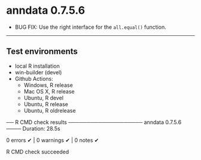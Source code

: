 # anndata 0.7.5.6

* BUG FIX: Use the right interface for the `all.equal()` function.

--------------------------------------------------------------------------

## Test environments
* local R installation
* win-builder (devel)
* Github Actions: 
  - Windows, R release
  - Mac OS X, R release
  - Ubuntu, R devel
  - Ubuntu, R release
  - Ubuntu, R oldrelease

── R CMD check results ──────────────────── anndata 0.7.5.6 ────
Duration: 28.5s

0 errors ✔ | 0 warnings ✔ | 0 notes ✔

R CMD check succeeded
